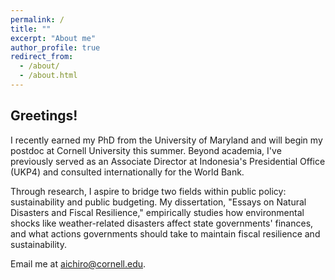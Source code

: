 ```yaml
---
permalink: /
title: ""
excerpt: "About me"
author_profile: true
redirect_from: 
  - /about/
  - /about.html
---
```





<h2> Greetings! </h2>

I recently earned my PhD from the University of Maryland and will begin my postdoc at Cornell University this summer. Beyond academia, I've previously served as an Associate Director at Indonesia's Presidential Office (UKP4) and consulted internationally for the World Bank.

Through research, I aspire to bridge two fields within public policy: sustainability and public budgeting. My dissertation, "Essays on Natural Disasters and Fiscal Resilience," empirically studies how environmental shocks like weather-related disasters affect state governments' finances, and what actions governments should take to maintain fiscal resilience and sustainability.

Email me at [aichiro@cornell.edu](mailto:aichiro@cornell.edu).
